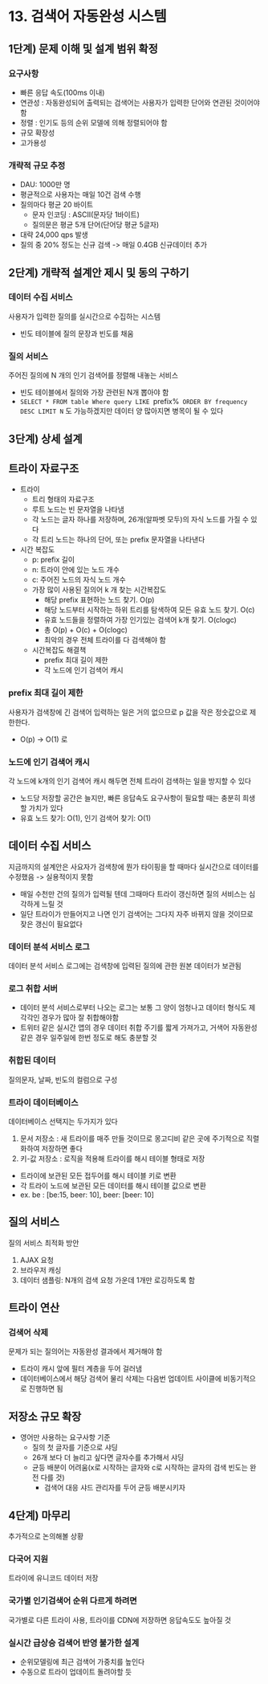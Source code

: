 # 13. 검색어 자동완성 시스템

## 1단계) 문제 이해 및 설계 범위 확정

### 요구사항
- 빠른 응답 속도(100ms 이내)
- 연관성 : 자동완성되어 출력되는 검색어는 사용자가 입력한 단어와 연관된 것이어야함
- 정렬 : 인기도 등의 순위 모델에 의해 정렬되어야 함
- 규모 확장성
- 고가용성

### 개략적 규모 추정
- DAU: 1000만 명
- 평균적으로 사용자는 매일 10건 검색 수행
- 질의마다 평균 20 바이트
  - 문자 인코딩 : ASCII(문자당 1바이트)
  - 질의문은 평균 5개 단어(단어당 평균 5글자)
- 대략 24,000 qps 발생
- 질의 중 20% 정도는 신규 검색 -> 매일 0.4GB 신규데이터 추가

## 2단계) 개략적 설계안 제시 및 동의 구하기
### 데이터 수집 서비스
사용자가 입력한 질의를 실시간으로 수집하는 시스템
- 빈도 테이블에 질의 문장과 빈도를 채움
### 질의 서비스
주어진 질의에 N 개의 인기 검색어를 정렬해 내놓는 서비스
- 빈도 테이블에서 질의와 가장 관련된 N개 뽑아야 함
- `SELECT * FROM table Where query LIKE `prefix%` ORDER BY frequency DESC LIMIT N` 도 가능하겠지만 데이터 양 많아지면 병목이 될 수 있다

## 3단계) 상세 설계

## 트라이 자료구조
- 트라이
  - 트리 형태의 자료구조
  - 루트 노드는 빈 문자열을 나타냄
  - 각 노드는 글자 하나를 저장하며, 26개(알파벳 모두)의 자식 노드를 가질 수 있다
  - 각 트리 노드는 하나의 단어, 또는 prefix 문자열을 나타낸다
- 시간 복잡도
  - p: prefix 길이
  - n: 트라이 안에 있는 노드 개수
  - c: 주어진 노드의 자식 노드 개수
  - 가장 많이 사용된 질의어 k 개 찾는 시간복잡도
    - 해당 prefix 표현하는 노드 찾기. O(p)
    - 해당 노드부터 시작하는 하위 트리를 탐색하여 모든 유효 노드 찾기. O(c)
    - 유효 노드들을 정렬하여 가장 인기있는 검색어 k개 찾기. O(clogc)
    - 총 O(p) + O(c) + O(clogc)
    - 최악의 경우 전체 트라이를 다 검색해야 함
  - 시간복잡도 해결책
    - prefix 최대 길이 제한
    - 각 노드에 인기 검색어 캐시
### prefix 최대 길이 제한
사용자가 검색창에 긴 검색어 입력하는 일은 거의 없으므로 p 값을 작은 정숫값으로 제한한다. 
- O(p) -> O(1) 로
### 노드에 인기 검색어 캐시
각 노드에 k개의 인기 검색어 캐시 해두면 전체 트라이 검색하는 일을 방지할 수 있다
- 노드당 저장할 공간은 늘지만, 빠른 응답속도 요구사항이 필요할 때는 충분히 희생할 가치가 있다
- 유효 노드 찾기: O(1), 인기 검색어 찾기: O(1)

## 데이터 수집 서비스
지금까지의 설계안은 사요자가 검색창에 뭔가 타이핑을 할 때마다 실시간으로 데이터를 수정했음 -> 실용적이지 못함
- 매일 수천만 건의 질의가 입력될 텐데 그때마다 트라이 갱신하면 질의 서비스는 심각하게 느릴 것
- 일단 트라이가 만들어지고 나면 인기 검색어는 그다지 자주 바뀌지 않을 것이므로 잦은 갱신이 필요없다
### 데이터 분석 서비스 로그
데이터 분석 서비스 로그에는 검색창에 입력된 질의에 관한 원본 데이터가 보관됨
### 로그 취합 서버
- 데이터 분석 서비스로부터 나오는 로그는 보통 그 양이 엄청나고 데이터 형식도 제각각인 경우가 많아 잘 취합해야함
- 트위터 같은 실시간 앱의 경우 데이터 취합 주기를 짧게 가져가고, 거색어 자동완성 같은 경우 일주일에 한번 정도로 해도 충분할 것

### 취합된 데이터
질의문자, 날짜, 빈도의 컬럼으로 구성
### 트라이 데이터베이스
데이터베이스 선택지는 두가지가 있다
1. 문서 저장소 : 새 트라이를 매주 만들 것이므로 몽고디비 같은 곳에 주기적으로 직렬화하여 저장하면 좋다
2. 키-값 저장소 : 로직을 적용해 트라이를 해시 테이블 형태로 저장
  - 트라이에 보관된 모든 접두어를 해시 테이블 키로 변환
  - 각 트라이 노드에 보관된 모든 데이터를 해시 테이블 값으로 변환
  - ex. be : [be:15, beer: 10], beer: [beer: 10]
## 질의 서비스
질의 서비스 최적화 방안
1. AJAX 요청
2. 브라우저 캐싱
3. 데이터 샘플링: N개의 검색 요청 가운데 1개만 로깅하도록 함

## 트라이 연산
### 검색어 삭제
문제가 되는 질의어는 자동완성 결과에서 제거해야 함
- 트라이 캐시 앞에 필터 계층을 두어 걸러냄
- 데이터베이스에서 해당 검색어 물리 삭제는 다음번 업데이트 사이클에 비동기적으로 진행하면 됨

## 저장소 규모 확장
- 영어만 사용하는 요구사항 기준
  - 질의 첫 글자를 기준으로 샤딩
  - 26개 보다 더 늘리고 싶다면 글자수를 추가해서 샤딩
  - 균등 배분이 어려움(x로 시작하는 글자와 c로 시작하는 글자의 검색 빈도는 완전 다를 것)
    - 검색어 대응 샤드 관리자를 두어 균등 배분시키자
   
## 4단계) 마무리
추가적으로 논의해볼 상황
### 다국어 지원
트라이에 유니코드 데이터 저장
### 국가별 인기검색어 순위 다르게 하려면
국가별로 다른 트라이 사용, 트라이를 CDN에 저장하면 응답속도도 높아질 것
### 실시간 급상승 검색어 반영 불가한 설계
- 순위모델링에 최근 검색어 가중치를 높인다
- 수동으로 트라이 업데이트 돌려야할 듯
